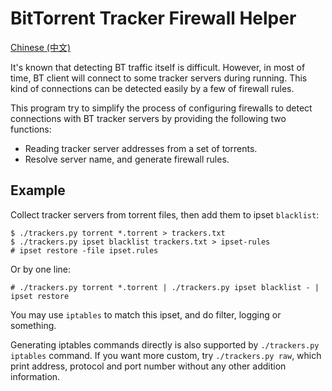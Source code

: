 # BitTorrent Tracker Firewall Helper

[Chinese (中文)](https://blog.sorz.org/p/bt-tracker-helper/)

It's known that detecting BT traffic itself is difficult.
However, in most of time, BT client will connect to some tracker servers 
during running. This kind of connections  can be detected easily by a few
of firewall rules.

This program try to simplify the process of configuring firewalls to detect
connections with BT tracker servers by providing the following two functions:

* Reading tracker server addresses from a set of torrents.
* Resolve server name, and generate firewall rules.

Example
-------

Collect tracker servers from torrent files,
then add them to ipset `blacklist`:
```
$ ./trackers.py torrent *.torrent > trackers.txt
$ ./trackers.py ipset blacklist trackers.txt > ipset-rules
# ipset restore -file ipset.rules
```

Or by one line:
```
# ./trackers.py torrent *.torrent | ./trackers.py ipset blacklist - | ipset restore
```

You may use `iptables` to match this ipset, and do filter,
logging or something.

Generating iptables commands directly is also supported by
`./trackers.py iptables` command. If you want more custom,
try `./trackers.py raw`, which print address, protocol
and port number without any other addition information.

